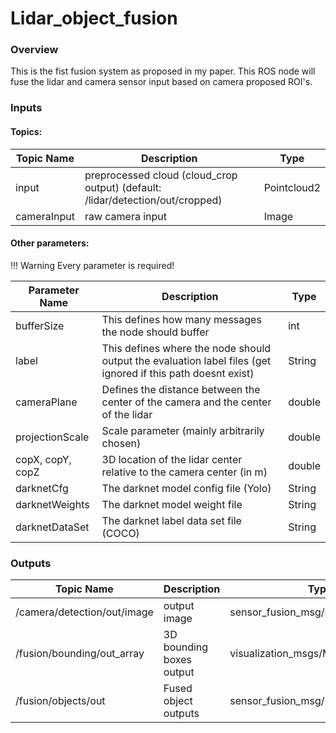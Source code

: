 # Lidar_object_fusion

### Overview
This is the fist fusion system as proposed in my paper.
This ROS node will fuse the lidar and camera sensor input based on camera proposed ROI's.

### Inputs

#### Topics:

|  Topic Name |  Description  |  Type  |
|-----------------|---------------|--------|
|  input  	|  preprocessed cloud (cloud_crop output) (default: /lidar/detection/out/cropped)	| Pointcloud2 |
|  cameraInput  	|  raw camera input	| Image |

#### Other parameters:

!!! Warning
    Every parameter is required!

|  Parameter Name |  Description  |  Type  |
|-----------------|---------------|--------|
| bufferSize | This defines how many messages the node should buffer | int |
| label | This defines where the node should output the evaluation label files (get ignored if this path doesnt exist) | String
| cameraPlane | Defines the distance between the center of the camera and the center of the lidar | double |
| projectionScale | Scale parameter (mainly arbitrarily chosen) | double |
| copX, copY, copZ | 3D location of the lidar center relative to the camera center (in m) | double |
| darknetCfg | The darknet model config file (Yolo) | String |
| darknetWeights | The darknet model weight file | String |
| darknetDataSet | The darknet label data set file (COCO) | String |


### Outputs

|  Topic Name |  Description  |  Type  |
|-----------------|---------------|--------|
|  /camera/detection/out/image  | output image	|  sensor_fusion_msg/LidarClusters |
|  /fusion/bounding/out_array  | 3D bounding boxes output	| visualization_msgs/Marker (Array) |
|  /fusion/objects/out | Fused object outputs	| sensor_fusion_msg/FusedObjectsMsg |


